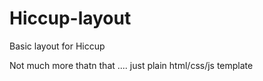 # Hiccup-layout
Basic layout for Hiccup

Not much more thatn that .... just plain html/css/js template
